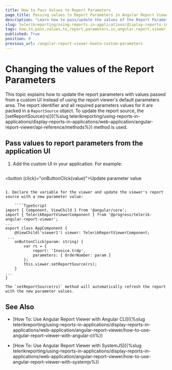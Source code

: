 ```yaml
---
title: How to Pass Values to Report Parameters
page_title: Passing values to Report Parameters in Angular Report Viewer 
description: "Learn how to pass/update the values of the Report Parameters in the Angular Report Viewer from code behind."
slug: telerikreporting/using-reports-in-applications/display-reports-in-applications/web-application/angular-report-viewer/customizing/how-to-pass-values-to-report-parameters
tags: how,to,pass,values,to,report,parameters,in,angular,report,viewer
published: True
position: 0
previous_url: /angular-report-viewer-howto-custom-parameters
---
```


# Changing the values of the Report Parameters

This topic explains how to update the report parameters with values passed from a custom UI instead of using the report viewer's default parameters area. The report identifier and all required parameters values for it are packed in a `ReportSource` object. To update the report source, the [setReportSource(rs)]({%slug telerikreporting/using-reports-in-applications/display-reports-in-applications/web-application/angular-report-viewer/api-reference/methods%}) method is used. 

## Pass values to report parameters from the application UI

1. Add the custom UI in your application. For example:
    
    ````HTML
<button (click)="onButtonClick(value)">Update parameter value</button>
````

1. Declare the variable for the viewer and update the viewer's report source with a new parameter value:
    
    ````TypeScript
import { Component, ViewChild } from '@angular/core';
import { TelerikReportViewerComponent } from '@progress/telerik-angular-report-viewer';
...
export class AppComponent {
    @ViewChild('viewer1') viewer: TelerikReportViewerComponent;
 ...
    onButtonClick(param: string) {
        var rs = {
            report: 'Invoice.trdp',
            parameters: { OrderNumber: param }
        };
        this.viewer.setReportSource(rs);
    }
...
}
````

    The `setReportSource(rs)` method will automatically refresh the report with the new parameter values.


## See Also

* [How To: Use Angular Report Viewer with Angular CLI]({%slug telerikreporting/using-reports-in-applications/display-reports-in-applications/web-application/angular-report-viewer/how-to-use-angular-report-viewer-with-angular-cli%})

* [How To: Use Angular Report Viewer with SystemJS]({%slug telerikreporting/using-reports-in-applications/display-reports-in-applications/web-application/angular-report-viewer/how-to-use-angular-report-viewer-with-systemjs%})
